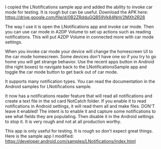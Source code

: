 I copied the LNotifications sample app and added the ability to invoke car mode for testing.  It is rough but can be useful.  Download the APK here: https://drive.google.com/file/d/0B2ZRdduGQB59Vk84NnV2MXh2R28

The way I use it is open the LNotifications app and invoke car mode.  Then you can use car mode in A2DP Volume to set up actions such as reading notifications.  This will put A2DP Volume in connected more with car mode settings.

When you invoke car mode your device will change the homescreen UI to the car mode homescreen.  Some devices don't have one so if you try to go home you will get strange behavior.  Use the recent apps button in Android (the right boxes) to navigate back to the LNotificationsSample app and toggle the car mode button to get back out of car mode.  

It supports many notification types.  You can read the documentation in the Android samples for LNotifications sample.  

It now has a notifications reader feature that will read all notifications and create a text file in the sd card NotCatch folder.  If you enable it to read notifications in Android settings, it will read them all and make files.  DON'T leave it enabled!  The intent is to enable it and capture some notifications to see what fields they are populating.  Then disable it in the Android settings to stop it.  It is very rough and not at all production worthy.  

This app is only useful for testing.  It is rough so don't expect great things.  Here is the sample app I modified: https://developer.android.com/samples/LNotifications/index.html  